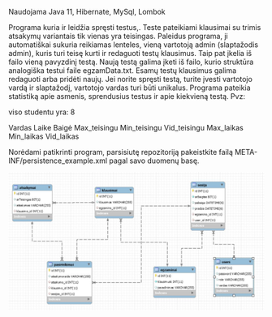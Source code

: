 Naudojama Java 11, Hibernate, MySql, Lombok

Programa kuria ir leidžia spręsti testus,. Teste pateikiami klausimai su trimis atsakymų variantais tik vienas yra teisingas.
Paleidus programa, ji automatiškai sukuria reikiamas lenteles, vieną vartotoją  admin (slaptažodis admin), kuris turi teisę kurti ir redaguoti testų klausimus. Taip pat įkelia iš failo vieną pavyzdinį testą.
Naują testą galima įketi iš failo, kurio struktūra analogiška testui faile egzamData.txt. Esamų testų klausimus galima redaguoti arba pridėti naujų.
Jei norite spręsti testą, turite įvesti vartotojo vardą ir slaptažodį, vartotojo vardas turi būti unikalus.
Programa pateikia statistiką apie asmenis, sprendusius testus ir apie kiekvieną testą. Pvz:

viso studentu yra: 8

Vardas	 Laike	Baigė  	Max_teisingu	Min_teisingu	Vid_teisingu     Max_laikas       Min_laikas	Vid_laikas


Norėdami patikrinti program, parsisiutę repozitoriją pakeistkite failą META-INF/persistence_example.xml pagal savo duomenų basę.

![](https://github.com/irmajas/DatabaseProject/blob/master/src/main/resources/Capture.JPG)
